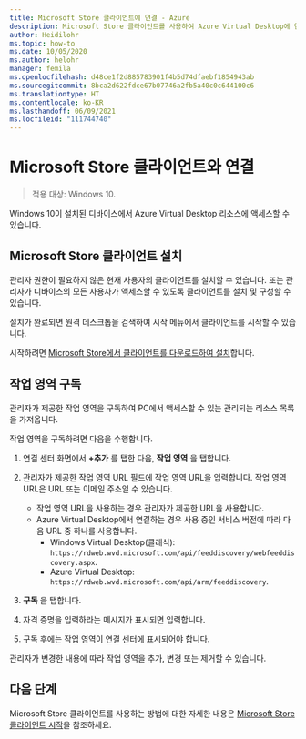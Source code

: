 ```yaml
---
title: Microsoft Store 클라이언트에 연결 - Azure
description: Microsoft Store 클라이언트를 사용하여 Azure Virtual Desktop에 연결하는 방법.
author: Heidilohr
ms.topic: how-to
ms.date: 10/05/2020
ms.author: helohr
manager: femila
ms.openlocfilehash: d48ce1f2d885783901f4b5d74dfaebf1854943ab
ms.sourcegitcommit: 8bca2d622fdce67b07746a2fb5a40c0c644100c6
ms.translationtype: HT
ms.contentlocale: ko-KR
ms.lasthandoff: 06/09/2021
ms.locfileid: "111744740"
---
```

# <a name="connect-with-the-microsoft-store-client"></a>Microsoft Store 클라이언트와 연결

>적용 대상: Windows 10.

Windows 10이 설치된 디바이스에서 Azure Virtual Desktop 리소스에 액세스할 수 있습니다.

## <a name="install-the-microsoft-store-client"></a>Microsoft Store 클라이언트 설치

관리자 권한이 필요하지 않은 현재 사용자의 클라이언트를 설치할 수 있습니다. 또는 관리자가 디바이스의 모든 사용자가 액세스할 수 있도록 클라이언트를 설치 및 구성할 수 있습니다.

설치가 완료되면 원격 데스크톱을 검색하여 시작 메뉴에서 클라이언트를 시작할 수 있습니다.

시작하려면 [Microsoft Store에서 클라이언트를 다운로드하여 설치](https://www.microsoft.com/store/productId/9WZDNCRFJ3PS)합니다.

## <a name="subscribe-to-a-workspace"></a>작업 영역 구독

관리자가 제공한 작업 영역을 구독하여 PC에서 액세스할 수 있는 관리되는 리소스 목록을 가져옵니다.

작업 영역을 구독하려면 다음을 수행합니다.

1. 연결 센터 화면에서 **+추가** 를 탭한 다음, **작업 영역** 을 탭합니다.
2. 관리자가 제공한 작업 영역 URL 필드에 작업 영역 URL을 입력합니다. 작업 영역 URL은 URL 또는 이메일 주소일 수 있습니다.
   
   - 작업 영역 URL을 사용하는 경우 관리자가 제공한 URL을 사용합니다.
   - Azure Virtual Desktop에서 연결하는 경우 사용 중인 서비스 버전에 따라 다음 URL 중 하나를 사용합니다.
       - Windows Virtual Desktop(클래식): `https://rdweb.wvd.microsoft.com/api/feeddiscovery/webfeeddiscovery.aspx`.
       - Azure Virtual Desktop: `https://rdweb.wvd.microsoft.com/api/arm/feeddiscovery`.
  
3. **구독** 을 탭합니다.
4. 자격 증명을 입력하라는 메시지가 표시되면 입력합니다.
5. 구독 후에는 작업 영역이 연결 센터에 표시되어야 합니다.

관리자가 변경한 내용에 따라 작업 영역을 추가, 변경 또는 제거할 수 있습니다.

## <a name="next-steps"></a>다음 단계

Microsoft Store 클라이언트를 사용하는 방법에 대한 자세한 내용은 [Microsoft Store 클라이언트 시작](/windows-server/remote/remote-desktop-services/clients/windows/)을 참조하세요.